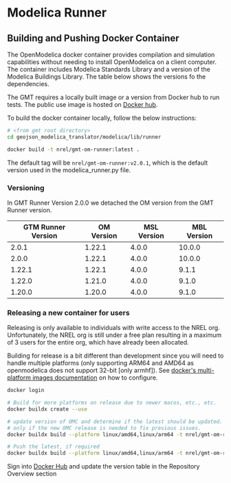 # Modelica Runner

## Building and Pushing Docker Container

The OpenModelica docker container provides compilation and simulation capabilities without needing to install OpenModelica on a client computer. The container
includes Modelica Standards Library and a version of the Modelica Buildings Library. The table below shows the versions fo the dependencies.

The GMT requires a locally built image or a version from Docker hub to run tests. The public use image is hosted on [Docker hub](https://hub.docker.com/r/nrel/gmt-om-runner).

To build the docker container locally, follow the below instructions:

```bash
# <from gmt root directory>
cd geojson_modelica_translator/modelica/lib/runner

docker build -t nrel/gmt-om-runner:latest .
```

The default tag will be `nrel/gmt-om-runner:v2.0.1`, which is the default version used in the modelica_runner.py file.

### Versioning

In GMT Runner Version 2.0.0 we detached the OM version from the GMT Runner version.

| GTM Runner Version | OM Version | MSL Version | MBL Version |
| ------------------ | ---------- | ----------- | ----------- |
| 2.0.1              | 1.22.1     | 4.0.0       | 10.0.0      |
| 2.0.0              | 1.22.1     | 4.0.0       | 10.0.0      |
| 1.22.1             | 1.22.1     | 4.0.0       | 9.1.1       |
| 1.22.0             | 1.21.0     | 4.0.0       | 9.1.0       |
| 1.20.0             | 1.20.0     | 4.0.0       | 9.1.0       |

### Releasing a new container for users

Releasing is only available to individuals with write access to the NREL org. Unfortunately, the NREL org is still
under a free plan resulting in a maximum of 3 users for the entire org, which have already been allocated.

Building for release is a bit different than development since you will need to handle multiple platforms (only supporting
ARM64 and AMD64 as openmodelica does not support 32-bit [only armhf]). See
[docker's multi-platform images documentation](https://docs.docker.com/build/building/multi-platform/) on how to configure.

```bash
docker login

# Build for more platforms on release due to newer macos, etc., etc.
docker buildx create --use

# update version of OMC and determine if the latest should be updated. Ideally, the latest should be updated
# only if the new OMC release is needed to fix previous issues.
docker buildx build --platform linux/amd64,linux/arm64 -t nrel/gmt-om-runner:v2.0.1 --push .

# Push the latest, if required
docker buildx build --platform linux/amd64,linux/arm64 -t nrel/gmt-om-runner:latest --push .
```

Sign into [Docker Hub](https://hub.docker.com/repository/docker/nrel/gmt-om-runner/general) and update the version
table in the Repository Overview section
